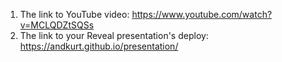1. The link to YouTube video: https://www.youtube.com/watch?v=MCLQDZtSQSs
2. The link to your Reveal presentation's deploy: https://andkurt.github.io/presentation/
